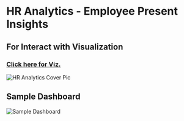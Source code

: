 # HR Analytics - Employee Present Insights
## For Interact with Visualization
### [Click here for Viz.](https://www.novypro.com/project/hr-analytics---atliq-presence-insights-power-bi)
 
![HR Analytics Cover Pic](https://github.com/santoshkambala/HR_Analytics-Atliq/assets/128189574/769cb112-c218-45a9-9c6b-80a4968bdd6a)
 
## Sample Dashboard
![Sample Dashboard](https://github.com/santoshkambala/HR_Analytics-Atliq/assets/128189574/1849587e-6598-4163-8735-88e903b6a31a)
